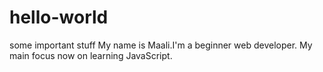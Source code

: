 # hello-world
some important stuff
My name is Maali.I'm a beginner web developer. My main focus now on learning JavaScript.

